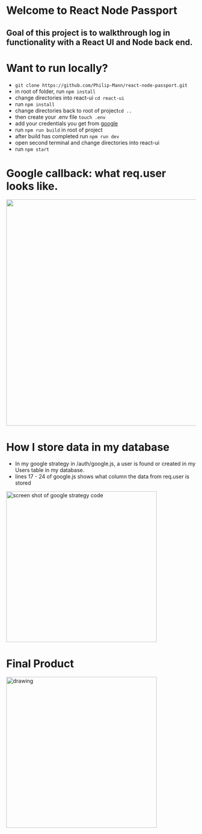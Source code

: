 # Welcome to React Node Passport
## Goal of this project is to walkthrough log in functionality with a React UI and Node back end.

# Want to run locally?
- `git clone https://github.com/Philip-Mann/react-node-passport.git`
- in root of folder, run `npm install`
- change directories into react-ui `cd react-ui`
- run `npm install`
- change directories back to root of project`cd ..`
- then create your .env file `touch .env`
- add your credentials you get from [google](https://console.developers.google.com/)
- run `npm run build` in root of project
- after build has completed run `npm run dev`
- open second terminal and change directories into react-ui
- run `npm start`

# Google callback: what req.user looks like.
<img src="https://i.ibb.co/j4h4bVM/Screen-Shot-2021-09-02-at-9-00-00-PM.png" alt="" width="600"/>

# How I store data in my database
- In my google strategy in /auth/google.js, a user is found or created in my Users table in my database.
- lines 17 - 24 of google.js shows what column the data from req.user is stored
<img src="https://i.ibb.co/88NBTQ2/Screen-Shot-2021-09-02-at-9-08-19-PM.png" alt="screen shot of google strategy code" width="400" />

# Final Product
<img src="https://i.ibb.co/ZdKRgyd/Screen-Shot-2021-09-02-at-8-59-39-PM.png" alt="drawing" width="400"/>



<!-- Uncaught (in promise) SyntaxError: Unexpected token < in JSON at position 0 -->